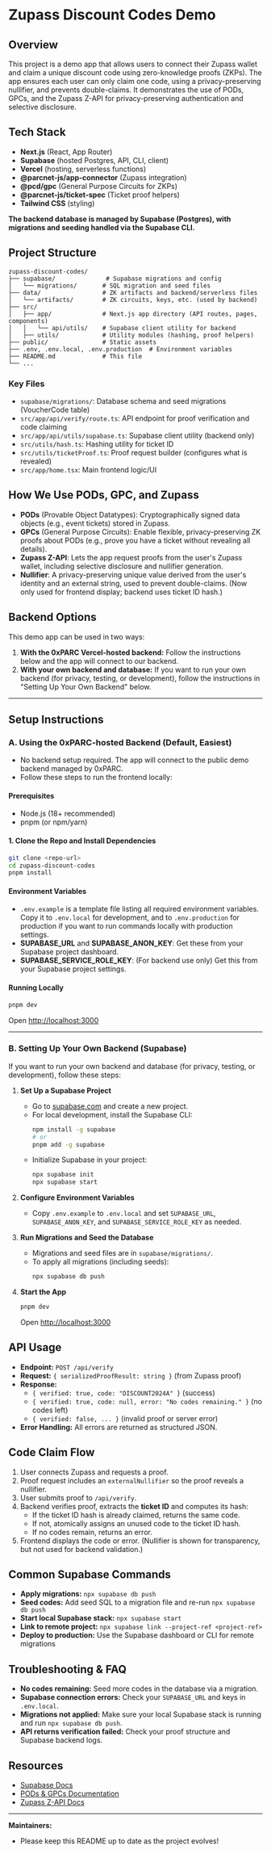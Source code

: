 # Zupass Discount Codes Demo

## Overview

This project is a demo app that allows users to connect their Zupass wallet and claim a unique discount code using zero-knowledge proofs (ZKPs). The app ensures each user can only claim one code, using a privacy-preserving nullifier, and prevents double-claims. It demonstrates the use of PODs, GPCs, and the Zupass Z-API for privacy-preserving authentication and selective disclosure.

## Tech Stack
- **Next.js** (React, App Router)
- **Supabase** (hosted Postgres, API, CLI, client)
- **Vercel** (hosting, serverless functions)
- **@parcnet-js/app-connector** (Zupass integration)
- **@pcd/gpc** (General Purpose Circuits for ZKPs)
- **@parcnet-js/ticket-spec** (Ticket proof helpers)
- **Tailwind CSS** (styling)

**The backend database is managed by Supabase (Postgres), with migrations and seeding handled via the Supabase CLI.**

## Project Structure

```
zupass-discount-codes/
├── supabase/              # Supabase migrations and config
│   └── migrations/       # SQL migration and seed files
├── data/                 # ZK artifacts and backend/serverless files
│   └── artifacts/        # ZK circuits, keys, etc. (used by backend)
├── src/
│   ├── app/              # Next.js app directory (API routes, pages, components)
│   │   └── api/utils/    # Supabase client utility for backend
│   ├── utils/            # Utility modules (hashing, proof helpers)
├── public/               # Static assets
├── .env, .env.local, .env.production  # Environment variables
├── README.md             # This file
└── ...
```

### Key Files
- `supabase/migrations/`: Database schema and seed migrations (VoucherCode table)
- `src/app/api/verify/route.ts`: API endpoint for proof verification and code claiming
- `src/app/api/utils/supabase.ts`: Supabase client utility (backend only)
- `src/utils/hash.ts`: Hashing utility for ticket ID
- `src/utils/ticketProof.ts`: Proof request builder (configures what is revealed)
- `src/app/home.tsx`: Main frontend logic/UI

## How We Use PODs, GPC, and Zupass
- **PODs** (Provable Object Datatypes): Cryptographically signed data objects (e.g., event tickets) stored in Zupass.
- **GPCs** (General Purpose Circuits): Enable flexible, privacy-preserving ZK proofs about PODs (e.g., prove you have a ticket without revealing all details).
- **Zupass Z-API**: Lets the app request proofs from the user's Zupass wallet, including selective disclosure and nullifier generation.
- **Nullifier**: A privacy-preserving unique value derived from the user's identity and an external string, used to prevent double-claims. (Now only used for frontend display; backend uses ticket ID hash.)

## Backend Options

This demo app can be used in two ways:

1. **With the 0xPARC Vercel-hosted backend:**
   Follow the instructions below and the app will connect to our backend.
2. **With your own backend and database:**
   If you want to run your own backend (for privacy, testing, or development), follow the instructions in "Setting Up Your Own Backend" below.

---

## Setup Instructions

### A. Using the 0xPARC-hosted Backend (Default, Easiest)

- No backend setup required. The app will connect to the public demo backend managed by 0xPARC.
- Follow these steps to run the frontend locally:

#### Prerequisites
- Node.js (18+ recommended)
- pnpm (or npm/yarn)

#### 1. Clone the Repo and Install Dependencies
```sh
git clone <repo-url>
cd zupass-discount-codes
pnpm install
```

#### Environment Variables
- `.env.example` is a template file listing all required environment variables. Copy it to `.env.local` for development, and to `.env.production` for production if you want to run commands locally with production settings.
- **SUPABASE_URL** and **SUPABASE_ANON_KEY**: Get these from your Supabase project dashboard.
- **SUPABASE_SERVICE_ROLE_KEY**: (For backend use only) Get this from your Supabase project settings.

#### Running Locally
```sh
pnpm dev
```
Open [http://localhost:3000](http://localhost:3000)

---

### B. Setting Up Your Own Backend (Supabase)

If you want to run your own backend and database (for privacy, testing, or development), follow these steps:

1. **Set Up a Supabase Project**
   - Go to [supabase.com](https://supabase.com) and create a new project.
   - For local development, install the Supabase CLI:
     ```sh
     npm install -g supabase
     # or
     pnpm add -g supabase
     ```
   - Initialize Supabase in your project:
     ```sh
     npx supabase init
     npx supabase start
     ```

2. **Configure Environment Variables**
   - Copy `.env.example` to `.env.local` and set `SUPABASE_URL`, `SUPABASE_ANON_KEY`, and `SUPABASE_SERVICE_ROLE_KEY` as needed.

3. **Run Migrations and Seed the Database**
   - Migrations and seed files are in `supabase/migrations/`.
   - To apply all migrations (including seeds):
     ```sh
     npx supabase db push
     ```

4. **Start the App**
   ```sh
   pnpm dev
   ```
   Open [http://localhost:3000](http://localhost:3000)

## API Usage
- **Endpoint:** `POST /api/verify`
- **Request:** `{ serializedProofResult: string }` (from Zupass proof)
- **Response:**
  - `{ verified: true, code: "DISCOUNT2024A" }` (success)
  - `{ verified: true, code: null, error: "No codes remaining." }` (no codes left)
  - `{ verified: false, ... }` (invalid proof or server error)
- **Error Handling:** All errors are returned as structured JSON.

## Code Claim Flow
1. User connects Zupass and requests a proof.
2. Proof request includes an `externalNullifier` so the proof reveals a nullifier.
3. User submits proof to `/api/verify`.
4. Backend verifies proof, extracts the **ticket ID** and computes its hash:
   - If the ticket ID hash is already claimed, returns the same code.
   - If not, atomically assigns an unused code to the ticket ID hash.
   - If no codes remain, returns an error.
5. Frontend displays the code or error. (Nullifier is shown for transparency, but not used for backend validation.)

## Common Supabase Commands
- **Apply migrations:** `npx supabase db push`
- **Seed codes:** Add seed SQL to a migration file and re-run `npx supabase db push`
- **Start local Supabase stack:** `npx supabase start`
- **Link to remote project:** `npx supabase link --project-ref <project-ref>`
- **Deploy to production:** Use the Supabase dashboard or CLI for remote migrations

## Troubleshooting & FAQ
- **No codes remaining:** Seed more codes in the database via a migration.
- **Supabase connection errors:** Check your `SUPABASE_URL` and keys in `.env.local`.
- **Migrations not applied:** Make sure your local Supabase stack is running and run `npx supabase db push`.
- **API returns verification failed:** Check your proof structure and Supabase backend logs.

## Resources
- [Supabase Docs](https://supabase.com/docs)
- [PODs & GPCs Documentation](https://pod.org/docs)
- [Zupass Z-API Docs](https://pod.org/z-api/introduction)

---

**Maintainers:**
- Please keep this README up to date as the project evolves!

